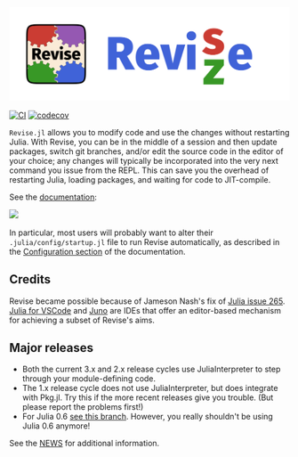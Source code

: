 <div align="center"> <img src="images/revise-wordmark.svg" alt="Revise.jl"></img></div>

[![CI](https://github.com/timholy/Revise.jl/actions/workflows/ci.yml/badge.svg)](https://github.com/timholy/Revise.jl/actions/workflows/ci.yml)
[![codecov](https://codecov.io/gh/timholy/Revise.jl/graph/badge.svg?token=uLGKT2eFrZ)](https://codecov.io/gh/timholy/Revise.jl)

`Revise.jl` allows you to modify code and use the changes without restarting Julia.
With Revise, you can be in the middle of a session and then update packages, switch git branches,
and/or edit the source code in the editor of your choice; any changes will typically be incorporated
into the very next command you issue from the REPL.
This can save you the overhead of restarting Julia, loading packages, and waiting for code to JIT-compile.

See the [documentation](https://timholy.github.io/Revise.jl/stable):

[![](https://img.shields.io/badge/docs-stable-blue.svg)](https://timholy.github.io/Revise.jl/stable)

In particular, most users will probably want to alter their `.julia/config/startup.jl` file
to run Revise automatically, as described in the [Configuration section](https://timholy.github.io/Revise.jl/stable/config/#Using-Revise-by-default-1) of the documentation.

## Credits

Revise became possible because of Jameson Nash's fix of [Julia issue 265](https://github.com/JuliaLang/julia/issues/265).
[Julia for VSCode](https://www.julia-vscode.org/) and [Juno](http://junolab.org/) are IDEs that offer an editor-based mechanism for achieving a subset of
Revise's aims.

## Major releases

- Both the current 3.x and 2.x release cycles use JuliaInterpreter to step through your module-defining code.
- The 1.x release cycle does not use JuliaInterpreter, but does integrate with Pkg.jl. Try this if the more recent releases give you trouble. (But please report the problems first!)
- For Julia 0.6 [see this branch](https://github.com/timholy/Revise.jl/tree/v0.6). However, you really shouldn't be using Julia 0.6 anymore!

See the [NEWS](NEWS.md) for additional information.
